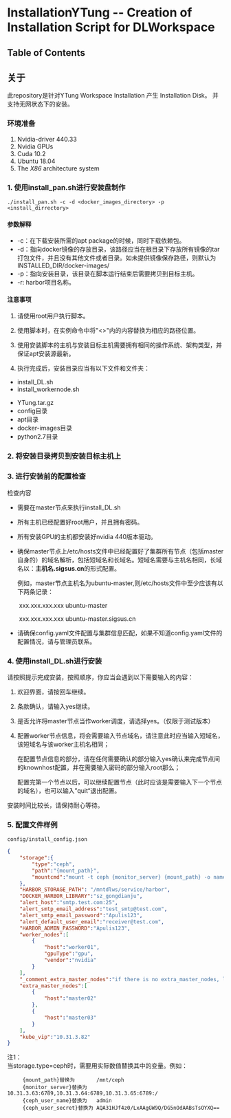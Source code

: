 # InstallationYTung -- Creation of Installation Script for DLWorkspace
## Table of Contents

## 关于

此repository是针对YTung Workspace Installation 产生 Installation Disk。 并支持无网状态下的安装。

### 环境准备

1. Nvidia-driver 440.33
2. Nvidia GPUs
3. Cuda 10.2
4. Ubuntu 18.04
5. The *X86* architecture system

### 1. 使用install_pan.sh进行安装盘制作

```shel
./install_pan.sh -c -d <docker_images_directory> -p <install_dirrectory>
```

#### 参数解释

* -c：在下载安装所需的apt package的时候，同时下载依赖包。
* -d：指向docker镜像的存放目录，该路径应当在根目录下存放所有镜像的tar打包文件，并且没有其他文件或者目录。如未提供镜像保存路径，则默认为INSTALLED_DIR/docker-images/
* -p：指向安装目录，该目录在脚本运行结束后需要拷贝到目标主机。
* -r: harbor项目名称。

#### 注意事项

1. 请使用root用户执行脚本。
2. 使用脚本时，在实例命令中将"<>"内的内容替换为相应的路径位置。

2. 使用安装脚本的主机与安装目标主机需要拥有相同的操作系统、架构类型，并保证apt安装源最新。

3. 执行完成后，安装目录应当有以下文件和文件夹：

* install_DL.sh
* install_workernode.sh

- YTung.tar.gz
- config目录
- apt目录
- docker-images目录
- python2.7目录

### 2. 将安装目录拷贝到安装目标主机上

### 3. 进行安装前的配置检查

检查内容

* 需要在master节点来执行install_DL.sh

* 所有主机已经配置好root用户，并且拥有密码。

* 所有安装GPU的主机都安装好nvidia 440版本驱动。

* 确保master节点上/etc/hosts文件中已经配置好了集群所有节点（包括master自身的）的域名解析，包括短域名和长域名。短域名需要与主机名相同，长域名以：**主机名.sigsus.cn**的形式配置。

  例如，master节点主机名为ubuntu-master,则/etc/hosts文件中至少应该有以下两条记录：

  ​	xxx.xxx.xxx.xxx ubuntu-master

  ​	xxx.xxx.xxx.xxx ubuntu-master.sigsus.cn

* 请确保config.yaml文件配置与集群信息匹配，如果不知道config.yaml文件的配置情况，请与管理员联系。

### 4. 使用install_DL.sh进行安装

请按照提示完成安装，按照顺序，你应当会遇到以下需要输入的内容：

1. 欢迎界面，请按回车继续。

2. 条款确认，请输入yes继续。

3. 是否允许将master节点当作worker调度，请选择yes。（仅限于测试版本）

4. 配置worker节点信息，将会需要输入节点域名，请注意此时应当输入短域名，该短域名与该worker主机名相同；

   在配置节点信息的部分，请在任何需要确认的部分输入yes确认来完成节点间的knownhost配置，并在需要输入密码的部分输入root那么；

   配置完第一个节点以后，可以继续配置节点（此时应该是需要输入下一个节点的域名），也可以输入”quit“退出配置。

安装时间比较长，请保持耐心等待。

### 5. 配置文件样例
    config/install_config.json
```json
{
    "storage":{
        "type":"ceph",
        "path":"{mount_path}", 
        "mountcmd":"mount -t ceph {monitor_server} {mount_path} -o name={ceph_user_name},secret={ceph_user_secret}"
    },
    "HARBOR_STORAGE_PATH": "/mntdlws/service/harbor",
    "DOCKER_HARBOR_LIBRARY":"sz_gongdianju",
    "alert_host":"smtp.test.com:25",
    "alert_smtp_email_address":"test_smtp@test.com",
    "alert_smtp_email_password":"Apulis123",
    "alert_default_user_email":"receiver@test.com",
    "HARBOR_ADMIN_PASSWORD":"Apulis123",
    "worker_nodes":[
        {
            "host":"worker01",
            "gpuType":"gpu",
            "vendor":"nvidia"
        }
    ],
    "_comment_extra_master_nodes":"if there is no extra_master_nodes, leave this array empty",
    "extra_master_nodes":[
        {
            "host":"master02"
        },
        {
            "host":"master03"
        }
    ],
    "kube_vip":"10.31.3.82"
}
```

注1：   
当storage.type=ceph时，需要用实际数值替换其中的变量。例如：
```
     {mount_path}替换为       /mnt/ceph
     {monitor_server}替换为   10.31.3.63:6789,10.31.3.64:6789,10.31.3.65:6789:/
     {ceph_user_name}替换为   admin
     {ceph_user_secret}替换为 AQA31HJf4z0/LxAAgGW9Q/DG5nOdAABsTsOYXQ==
``` 